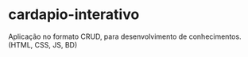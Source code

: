 # cardapio-interativo
Aplicação no formato CRUD, para desenvolvimento de conhecimentos. (HTML, CSS, JS, BD)
